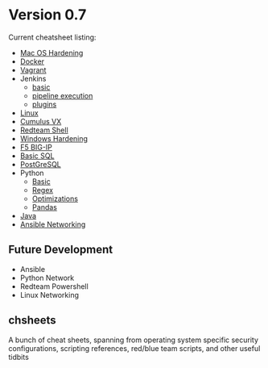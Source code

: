 # Version 0.7
Current cheatsheet listing:

- [Mac OS Hardening](MacOS-hardening)
- [Docker](docker-basic.md)
- [Vagrant](vagrant-basic.md)
- Jenkins
    + [basic](jenkins-basic.md)
    + [pipeline execution](jenkins-pipeline-execution)
    + [plugins](jenkins-plugins)
- [Linux](linux-basic.md)
- [Cumulus VX](cumulus-vx.md)
- [Redteam Shell](redteam-shell.md)
- [Windows Hardening](windows-hardening)
- [F5 BIG-IP](F5-BIG-IP-LTM)
- [Basic SQL](sql-basic.md)
- [PostGreSQL](postgresql.md)
- Python
    + [Basic](python-basic.md)
    + [Regex](python-regex)
    + [Optimizations](python-optimizations)
    + [Pandas](Pandas-Examples.md)
- [Java](java-basic.md)
- [Ansible Networking](ansible-network.yml)

## Future Development

- Ansible
- Python Network
- Redteam Powershell
- Linux Networking

## chsheets
A bunch of cheat sheets, spanning from operating system specific security configurations, scripting references, red/blue team scripts, and other useful tidbits
